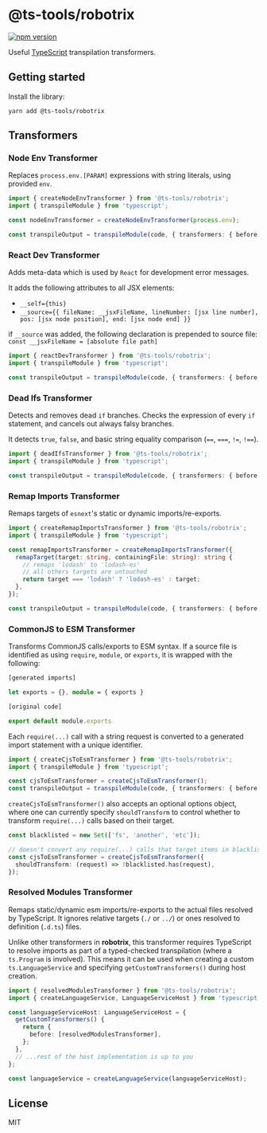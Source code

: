 # @ts-tools/robotrix

[![npm version](https://img.shields.io/npm/v/@ts-tools/robotrix.svg)](https://www.npmjs.com/package/@ts-tools/robotrix)

Useful [TypeScript](https://www.typescriptlang.org/) transpilation transformers.

## Getting started

Install the library:

```
yarn add @ts-tools/robotrix
```

## Transformers

### Node Env Transformer

Replaces `process.env.[PARAM]` expressions with string literals, using provided `env`.

```ts
import { createNodeEnvTransformer } from '@ts-tools/robotrix';
import { transpileModule } from 'typescript';

const nodeEnvTransformer = createNodeEnvTransformer(process.env);

const transpileOutput = transpileModule(code, { transformers: { before: [nodeEnvTransformer] } });
```

### React Dev Transformer

Adds meta-data which is used by `React` for development error messages.

It adds the following attributes to all JSX elements:

- `__self={this}`
- `__source={{ fileName: __jsxFileName, lineNumber: [jsx line number], pos: [jsx node position], end: [jsx node end] }}`

if `__source` was added, the following declaration is prepended to source file: `const __jsxFileName = [absolute file path]`

```ts
import { reactDevTransformer } from '@ts-tools/robotrix';
import { transpileModule } from 'typescript';

const transpileOutput = transpileModule(code, { transformers: { before: [reactDevTransformer] } });
```

### Dead Ifs Transformer

Detects and removes dead `if` branches. Checks the expression of every `if` statement, and cancels out always falsy branches.

It detects `true`, `false`, and basic string equality comparison (`==`, `===`, `!=`, `!==`).

```ts
import { deadIfsTransformer } from '@ts-tools/robotrix';
import { transpileModule } from 'typescript';

const transpileOutput = transpileModule(code, { transformers: { before: [deadIfsTransformer] } });
```

### Remap Imports Transformer

Remaps targets of `esnext`'s static or dynamic imports/re-exports.

```ts
import { createRemapImportsTransformer } from '@ts-tools/robotrix';
import { transpileModule } from 'typescript';

const remapImportsTransformer = createRemapImportsTransformer({
  remapTarget(target: string, containingFile: string): string {
    // remaps 'lodash' to 'lodash-es'
    // all others targets are untouched
    return target === 'lodash' ? 'lodash-es' : target;
  },
});

const transpileOutput = transpileModule(code, { transformers: { before: [remapImportsTransformer] } });
```

### CommonJS to ESM Transformer

Transforms CommonJS calls/exports to ESM syntax.
If a source file is identified as using `require`, `module`, or `exports`, it is wrapped with the following:

```ts
[generated imports]

let exports = {}, module = { exports }

[original code]

export default module.exports
```

Each `require(...)` call with a string request is converted to a generated import statement with a unique identifier.

```ts
import { createCjsToEsmTransformer } from '@ts-tools/robotrix';
import { transpileModule } from 'typescript';

const cjsToEsmTransformer = createCjsToEsmTransformer();
const transpileOutput = transpileModule(code, { transformers: { before: [cjsToEsmTransformer] } });
```

`createCjsToEsmTransformer()` also accepts an optional options object, where one can currently specify
`shouldTransform` to control whether to transform `require(...)` calls based on their target.

```ts
const blacklisted = new Set(['fs', 'another', 'etc']);

// doesn't convert any require(...) calls that target items in blacklisted
const cjsToEsmTransformer = createCjsToEsmTransformer({
  shouldTransform: (request) => !blacklisted.has(request),
});
```

### Resolved Modules Transformer

Remaps static/dynamic esm imports/re-exports to the actual files resolved by TypeScript.
It ignores relative targets (`./` or `../`) or ones resolved to definition (`.d.ts`) files.

Unlike other transformers in **robotrix**, this transformer requires TypeScript to resolve imports
as part of a typed-checked transpilation (where a `ts.Program` is involved). This means
it can be used when creating a custom `ts.LanguageService` and specifying `getCustomTransformers()`
during host creation.

```ts
import { resolvedModulesTransformer } from '@ts-tools/robotrix';
import { createLanguageService, LanguageServiceHost } from 'typescript';

const languageServiceHost: LanguageServiceHost = {
  getCustomTransformers() {
    return {
      before: [resolvedModulesTransformer],
    };
  },
  // ...rest of the host implementation is up to you
};

const languageService = createLanguageService(languageServiceHost);
```

## License

MIT
